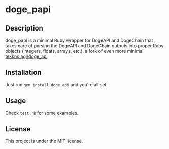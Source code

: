 # doge_papi

## Description
doge_papi is a minimal Ruby wrapper for DogeAPI and DogeChain that takes care of parsing the DogeAPI and DogeChain outputs into proper Ruby objects (integers, floats, arrays, etc.), a fork of even more minimal [tekknolagi/doge_api](https://github.com/tekknolagi/doge_api)

## Installation
Just run `gem install doge_api` and you're all set.

## Usage
Check `test.rb` for some examples.

## License
This project is under the MIT license.